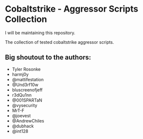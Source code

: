 # Cobaltstrike - Aggressor Scripts Collection

I will be maintaining this repository.

The collection of tested cobaltstrike aggressor scripts.

## Big shoutout to the authors:

+ Tyler Rosonke
+ harmj0y
+ @mattifestation
+ @Und3rf10w
+ bluscreenofjeff
+ r3dQu1nn
+ @001SPARTaN
+ @vysecurity
+ MrT-F
+ @joevest
+ @AndrewChiles
+ @dubhack
+ @int128
